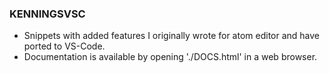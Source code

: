 ### KENNINGSVSC
- Snippets with added features I originally wrote for atom editor and have ported to VS-Code.
- Documentation is available by opening './DOCS.html' in a web browser.
